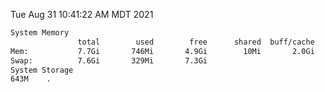 Tue Aug 31 10:41:22 AM MDT 2021
```bash
System Memory
               total        used        free      shared  buff/cache   available
Mem:           7.7Gi       746Mi       4.9Gi        10Mi       2.0Gi       6.5Gi
Swap:          7.6Gi       329Mi       7.3Gi
System Storage
643M	.
```
```bash
